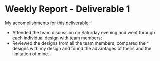# Weekly Report - Deliverable 1

My accomplishments for this deliverable:

 * Attended the team discussion on Saturday evening and went through each individual design with team members;
 * Reviewed the designs from all the team members, compared their designs with my design and found the advantages of theirs and the limitation of mine.
